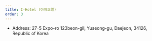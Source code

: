 ```yaml
---
title: I-Hotel (아이호텔)
order: 3
---
```

- Address: 27-5 Expo-ro 123beon-gil, Yuseong-gu, Daejeon, 34126, Republic of Korea

